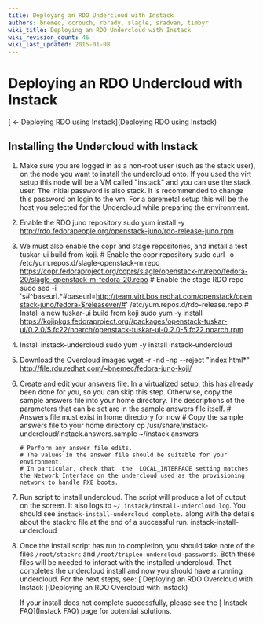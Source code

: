 ```yaml
---
title: Deploying an RDO Undercloud with Instack
authors: bnemec, ccrouch, rbrady, slagle, sradvan, timbyr
wiki_title: Deploying an RDO Undercloud with Instack
wiki_revision_count: 46
wiki_last_updated: 2015-01-08
---
```


# Deploying an RDO Undercloud with Instack

[ ← Deploying RDO using Instack](Deploying RDO using Instack)

## Installing the Undercloud with Instack

1.  Make sure you are logged in as a non-root user (such as the stack user), on the node you want to install the undercloud onto.
    If you used the virt setup this node will be a VM called "instack" and you can use the stack user. The initial password is also stack. It is recommended to change this password on login to the vm.
    For a baremetal setup this will be the host you selected for the Undercloud while preparing the environment.
2.  Enable the RDO juno repository
        sudo yum install -y http://rdo.fedorapeople.org/openstack-juno/rdo-release-juno.rpm

3.  We must also enable the copr and stage repositories, and install a test tuskar-ui build from koji.
        # Enable the copr repository
        sudo curl -o /etc/yum.repos.d/slagle-openstack-m.repo https://copr.fedoraproject.org/coprs/slagle/openstack-m/repo/fedora-20/slagle-openstack-m-fedora-20.repo
        # Enable the stage RDO repo
        sudo sed -i 's#^baseurl.*#baseurl=http://team.virt.bos.redhat.com/openstack/openstack-juno/fedora-$releasever/#' /etc/yum.repos.d/rdo-release.repo
        # Install a new tuskar-ui build from koji
        sudo yum -y install https://kojipkgs.fedoraproject.org//packages/openstack-tuskar-ui/0.2.0/5.fc22/noarch/openstack-tuskar-ui-0.2.0-5.fc22.noarch.rpm

4.  Install instack-undercloud
        sudo yum -y install instack-undercloud

5.  Download the Overcloud images
        wget -r -nd -np --reject "index.html*" http://file.rdu.redhat.com/~bnemec/fedora-juno-koji/ 

6.  Create and edit your answers file. In a virtualized setup, this has already been done for you, so you can skip this step. Otherwise, copy the sample answers file into your home directory. The descriptions of the parameters that can be set are in the sample answers file itself.
        # Answers file must exist in home directory for now
        # Copy the sample answers file to your home directory
        cp /usr/share/instack-undercloud/instack.answers.sample ~/instack.answers

        # Perform any answer file edits. 
        # The values in the answer file should be suitable for your environment. 
        # In particular, check that  the  LOCAL_INTERFACE setting matches the Network Interface on the undercloud used as the provisioning network to handle PXE boots.

7.  Run script to install undercloud. The script will produce a lot of output on the screen. It also logs to `~/.instack/install-undercloud.log`. You should see `instack-install-undercloud complete.` along with the details about the stackrc file at the end of a successful run.
        instack-install-undercloud

8.  Once the install script has run to completion, you should take note of the files `/root/stackrc` and `/root/tripleo-undercloud-passwords`. Both these files will be needed to interact with the installed undercloud.
    That completes the undercloud install and now you should have a running undercloud. For the next steps, see: [ Deploying an RDO Overcloud with Instack ](Deploying an RDO Overcloud with Instack)

    If your install does not complete successfully, please see the [ Instack FAQ](Instack FAQ) page for potential solutions.

